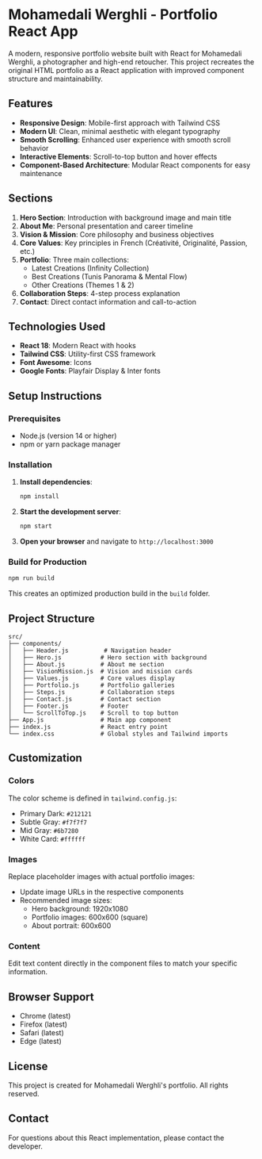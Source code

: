 # Mohamedali Werghli - Portfolio React App

A modern, responsive portfolio website built with React for Mohamedali Werghli, a photographer and high-end retoucher. This project recreates the original HTML portfolio as a React application with improved component structure and maintainability.

## Features

- **Responsive Design**: Mobile-first approach with Tailwind CSS
- **Modern UI**: Clean, minimal aesthetic with elegant typography
- **Smooth Scrolling**: Enhanced user experience with smooth scroll behavior
- **Interactive Elements**: Scroll-to-top button and hover effects
- **Component-Based Architecture**: Modular React components for easy maintenance

## Sections

1. **Hero Section**: Introduction with background image and main title
2. **About Me**: Personal presentation and career timeline
3. **Vision & Mission**: Core philosophy and business objectives
4. **Core Values**: Key principles in French (Créativité, Originalité, Passion, etc.)
5. **Portfolio**: Three main collections:
   - Latest Creations (Infinity Collection)
   - Best Creations (Tunis Panorama & Mental Flow)
   - Other Creations (Themes 1 & 2)
6. **Collaboration Steps**: 4-step process explanation
7. **Contact**: Direct contact information and call-to-action

## Technologies Used

- **React 18**: Modern React with hooks
- **Tailwind CSS**: Utility-first CSS framework
- **Font Awesome**: Icons
- **Google Fonts**: Playfair Display & Inter fonts

## Setup Instructions

### Prerequisites
- Node.js (version 14 or higher)
- npm or yarn package manager

### Installation

1. **Install dependencies**:
   ```bash
   npm install
   ```

2. **Start the development server**:
   ```bash
   npm start
   ```

3. **Open your browser** and navigate to `http://localhost:3000`

### Build for Production

```bash
npm run build
```

This creates an optimized production build in the `build` folder.

## Project Structure

```
src/
├── components/
│   ├── Header.js          # Navigation header
│   ├── Hero.js           # Hero section with background
│   ├── About.js          # About me section
│   ├── VisionMission.js  # Vision and mission cards
│   ├── Values.js         # Core values display
│   ├── Portfolio.js      # Portfolio galleries
│   ├── Steps.js          # Collaboration steps
│   ├── Contact.js        # Contact section
│   ├── Footer.js         # Footer
│   └── ScrollToTop.js    # Scroll to top button
├── App.js                # Main app component
├── index.js              # React entry point
└── index.css             # Global styles and Tailwind imports
```

## Customization

### Colors
The color scheme is defined in `tailwind.config.js`:
- Primary Dark: `#212121`
- Subtle Gray: `#f7f7f7`
- Mid Gray: `#6b7280`
- White Card: `#ffffff`

### Images
Replace placeholder images with actual portfolio images:
- Update image URLs in the respective components
- Recommended image sizes:
  - Hero background: 1920x1080
  - Portfolio images: 600x600 (square)
  - About portrait: 600x600

### Content
Edit text content directly in the component files to match your specific information.

## Browser Support

- Chrome (latest)
- Firefox (latest)
- Safari (latest)
- Edge (latest)

## License

This project is created for Mohamedali Werghli's portfolio. All rights reserved.

## Contact

For questions about this React implementation, please contact the developer.

